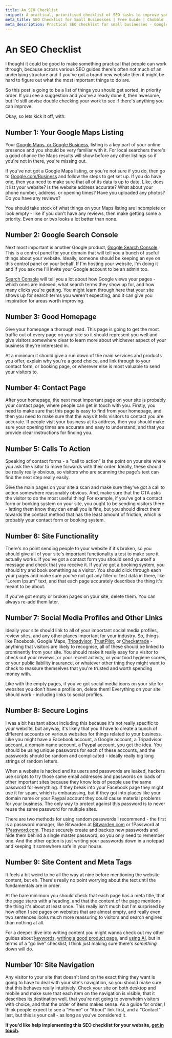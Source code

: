 ```yaml
---
title: An SEO Checklist
snippet: A practical, prioritised checklist of SEO tasks to improve your website's search engine rankings.
meta_title: SEO Checklist for Small Businesses | Free Guide | Chobble
meta_description: Practical SEO checklist for small businesses - Google Maps, Search Console, homepage optimisation - prioritised tasks - Manchester web developer
---
```


# An SEO Checklist

I thought it could be good to make something practical that people can work through, because across various SEO guides there's often not much of an underlying structure and if you've got a brand new website then it might be hard to figure out what the most important things to do are.

So this post is going to be a list of things you should get sorted, in priority order. If you see a suggestion and you've already done it, then awesome, but I'd still advise double checking your work to see if there's anything you can improve.

Okay, so lets kick it off, with:

## Number 1: Your Google Maps Listing

Your [Google Maps, or Google Business](/guides/google-business/#content), listing is a key part of your online presence and you should be very familiar with it. For local searchers there's a good chance the Maps results will show before any other listings so if you're not in there, you're missing out.

If you've not got a Google Maps listing, or you're not sure if you do, then go to [Google.com/Business](https://www.google.com/business/) and follow the steps to get set up. If you do have one, then you need to make sure that all of its data is up to date. Like, does it list your website? Is the website address accurate? What about your phone number, address, or opening times? Have you uploaded any photos? Do you have any reviews?

You should take stock of what things on your Maps listing are incomplete or look empty - like if you don't have any reviews, then make getting some a priority. Even one or two looks a lot better than none.

## Number 2: Google Search Console

Next most important is another Google product, [Google Search Console](/guides/google-search-console/#content). This is a control panel for your domain that will tell you a bunch of useful things about your website. Ideally, someone should be keeping an eye on this control panel on your behalf. If I'm hosting your website, I'm doing it and if you ask me I'll invite your Google account to be an admin too.

[Search Console](/guides/google-search-console/#content) will tell you a lot about how Google views your pages - which ones are indexed, what search terms they show up for, and how many clicks you're getting. You might learn through here that your site shows up for search terms you weren't expecting, and it can give you inspiration for areas worth improving.

## Number 3: Good Homepage

Give your homepage a thorough read. This page is going to get the most traffic out of every page on your site so it should represent you well and give visitors somewhere clear to learn more about whichever aspect of your business they're interested in.

At a minimum it should give a run down of the main services and products you offer, explain why you're a good choice, and link through to your contact form, or booking page, or wherever else is most valuable to send your visitors to.

## Number 4: Contact Page

After your homepage, the next most important page on your site is probably your contact page, where people can get in touch with you. Firstly, you need to make sure that this page is easy to find from your homepage, and then you need to make sure that the ways it tells visitors to contact you are accurate. If people visit your business at its address, then you should make sure your opening times are accurate and easy to understand, and that you provide clear instructions for finding you.

## Number 5: Calls To Action

Speaking of contact forms - a "call to action" is the point on your site where you ask the visitor to move forwards with their order. Ideally, these should be really really obvious, so visitors who are scanning the page's text can find the next step really easily.

Give the main pages on your site a scan and make sure they've got a call to action somewhere reasonably obvious. And, make sure that the CTA asks the visitor to do the most useful thing! For example, if you've got a contact form or booking system on your site, you ought to be sending visitors there - letting them know they can email you is fine, but you should direct them towards the contact method that has the least amount of friction, which is probably your contact form or booking system.

## Number 6: Site Functionality

There's no point sending people to your website if it's broken, so you should give all of your site's important functionality a test to make sure it actually works. If you've got a contact form you should send yourself a message and check that you receive it. If you've got a booking system, you should try and book something as a visitor. You should click through each your pages and make sure you've not got any filler or test data in there, like "Lorem Ipsum" text, and that each page accurately describes the thing it's meant to be about.

If you've got empty or broken pages on your site, delete them. You can always re-add them later.

## Number 7: Social Media Profiles and Other Links

Ideally your site should link to all of your important social media profiles, review sites, and any other places important for your industry. So, things like Facebook, Google Maps, [Tripadvisor](https://www.tripadvisor.com/), [TrustPilot](https://www.trustpilot.com/), or [Checkatrade](https://www.checkatrade.com/) - anything that visitors are likely to recognise, all of these should be linked to prominently from your site. You should make it really easy for a visitor to check out your reviews, or your recent activity, or your food hygiene scores, or your public liability insurance, or whatever other thing they might want to check to reassure themselves that you're trusted and worth spending money with.

Like with the empty pages, if you've got social media icons on your site for websites you don't have a profile on, delete them! Everything on your site should work - including links to social profiles.

## Number 8: Secure Logins

I was a bit hesitant about including this because it's not really specific to your website, but anyway, it's likely that you'll have to create a bunch of different accounts on various websites for things related to your business. Like you might have a Facebook account, a Google account, a Tripadvisor account, a domain name account, a Paypal account, you get the idea. You should be using unique passwords for each of these accounts, and the passwords should be random and complicated - ideally really big long strings of random letters.

When a website is hacked and its users and passwords are leaked, hackers use scripts to try those same email addresses and passwords on loads of other important sites because they know lots of people use the same password for everything. If they break into your Facebook page they might use it for spam, which is embarassing, but if they got into places like your domain name or your Paypal account they could cause material problems for your business. The only way to protect against this password is to never reuse the same password for multiple sites.

There are two methods for using random passwords I recommend - the first is a password manager, like Bitwarden at [Bitwarden.com](https://bitwarden.com/) or 1Password at [1Password.com](https://1password.com/). These securely create and backup new passwords and hide them behind a single master password, so you only need to remember one. And the other option is just writing your passwords down in a notepad and keeping it somewhere safe in your house.

## Number 9: Site Content and Meta Tags

It feels a bit weird to be all the way at nine before mentioning the website content, but eh. There's really no point worrying about the text until the fundamentals are in order.

At the bare minimum you should check that each page has a meta title, that the page starts with a heading, and that the content of the page mentions the thing it's about at least once. This really isn't much but I'm surprised by how often I see pages on websites that are almost empty, and really even two sentences looks much more reassuring to visitors and search engines than nothing at all.

For a deeper dive into writing content you might wanna check out my other guides about [keywords](/guides/keywords-and-keyword-stuffing/#content), [writing a good product page](/guides/writing-a-good-service-category-page/#content), and [using AI](/guides/using-ai-effectively/#content), but in terms of a "go live" checklist, I think just making sure there's _something_ down will do.

## Number 10: Site Navigation

Any visitor to your site that doesn't land on the exact thing they want is going to have to deal with your site's navigation, so you should make sure that this behaves really intuitively. Check your site on both desktop and mobile and make sure that each item on the navigation is visible, that it describes its destination well, that you're not going to overwhelm visitors with choice, and that the order of items makes sense. As a guide for order, I think people expect to see a "Home" or "About" link first, and a "Contact" last, but this is your call - as long as you've considered it.

**If you'd like help implementing this SEO checklist for your website, [get in touch](/contact/).**
